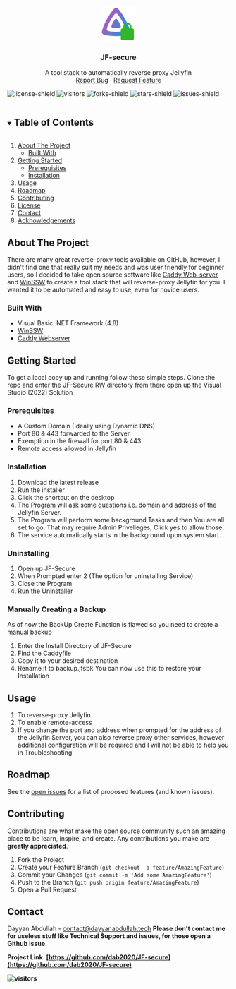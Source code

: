 <!-- PROJECT LOGO -->
<br />
<p align="center">
  <a href="https://github.com/dab2020/JF-secure">
    <img src="images/logo.png" alt="Logo" width="80" height="80">
  </a>

  <h3 align="center">JF-secure</h3>
 
  <p align="center">
    A tool stack to automatically reverse proxy Jellyfin
    <br />
    <a href="https://github.com/dab2020/JF-secure/issues">Report Bug</a>
    ·
    <a href="https://github.com/dab2020/JF-secure/issues">Request Feature</a>
  </p>
</p>

  ![license-shield](https://img.shields.io/github/license/dab2020/JF-Secure.svg?style=for-the-badge) 
  ![visitors](https://visitor-badge.glitch.me/badge?page_id=dab2020.JF-Secure.id&left_color=green&right_color=red)
  ![forks-shield](https://img.shields.io/github/forks/dab2020/JF-Secure.svg?style=for-the-badge)
  ![stars-shield](https://img.shields.io/github/stars/dab2020/JF-Secure.svg?style=for-the-badge)
  ![issues-shield](https://img.shields.io/github/issues/dab2020/JF-Secure.svg?style=for-the-badge)


<!-- TABLE OF CONTENTS -->
<details open="open">
  <summary><h2 style="display: inline-block">Table of Contents</h2></summary>
  <ol>
    <li>
      <a href="#about-the-project">About The Project</a>
      <ul>
        <li><a href="#built-with">Built With</a></li>
      </ul>
    </li>
    <li>
      <a href="#getting-started">Getting Started</a>
      <ul>
        <li><a href="#prerequisites">Prerequisites</a></li>
        <li><a href="#installation">Installation</a></li>
      </ul>
    </li>
    <li><a href="#usage">Usage</a></li>
    <li><a href="#roadmap">Roadmap</a></li>
    <li><a href="#contributing">Contributing</a></li>
    <li><a href="#license">License</a></li>
    <li><a href="#contact">Contact</a></li>
    <li><a href="#acknowledgements">Acknowledgements</a></li>
  </ol>
</details>



<!-- ABOUT THE PROJECT -->
## About The Project



There are many great reverse-proxy tools available on GitHub, however, I didn't find one that really suit my needs and was user friendly for beginner users, so I decided to take open source software like [Caddy Web-server](https://github.com/caddyserver/caddy) and [WinSSW](https://github.com/winsw/winsw) to create a tool stack that will reverse-proxy Jellyfin for you. I wanted it to be automated and easy to use, even for novice users.

### Built With

* Visual Basic .NET Framework (4.8)
* [WinSSW](https://github.com/winsw/winsw)
* [Caddy Webserver](https://github.com/caddyserver/caddy)



<!-- GETTING STARTED -->
## Getting Started

To get a local copy up and running follow these simple steps.
Clone the repo and enter the JF-Secure RW directory from there open up the Visual Studio (2022) Solution

### Prerequisites
* A Custom Domain (Ideally using Dynamic DNS)
* Port 80 & 443 forwarded to the Server
* Exemption in the firewall for port 80 & 443
* Remote access allowed in Jellyfin

### Installation
1. Download the latest release
2. Run the installer
3. Click the shortcut on the desktop
4. The Program will ask some questions i.e. domain and address of the Jellyfin Server.
6. The Program will perform some background Tasks and then You are all set to go. That may require Admin Privelieges, Click yes to allow those.
7. The service automatically starts in the background upon system start.

### Uninstalling
1. Open up JF-Secure
2. When Prompted enter 2 (The option for uninstalling Service)
3. Close the Program
4. Run the Uninstaller

### Manually Creating a Backup
As of now the BackUp Create Function is flawed so you need to create a manual backup
1. Enter the Install Directory of JF-Secure
2. Find the Caddyfile
3. Copy it to your desired destination
4. Rename it to backup.jfsbk
You can now use this to restore your Installation


<!-- USAGE EXAMPLES -->
## Usage

1. To reverse-proxy Jellyfin
2. To enable remote-access
3. If you change the port and address when prompted for the address of the Jellyfin Server, you can also reverse proxy other services, however additional configuration will be required and I will not be able to help you in Troubleshooting



<!-- ROADMAP -->
## Roadmap

See the [open issues](https://github.com/dab2020/JF-secure/issues) for a list of proposed features (and known issues).



<!-- CONTRIBUTING -->
## Contributing

Contributions are what make the open source community such an amazing place to be learn, inspire, and create. Any contributions you make are **greatly appreciated**.

1. Fork the Project
2. Create your Feature Branch (`git checkout -b feature/AmazingFeature`)
3. Commit your Changes (`git commit -m 'Add some AmazingFeature'`)
4. Push to the Branch (`git push origin feature/AmazingFeature`)
5. Open a Pull Request




<!-- CONTACT -->
## Contact

Dayyan Abdullah - contact@dayyanabdullah.tech
<b>Please don't contact me  for useless stuff like Technical Support and issues, for those open a Github issue.

Project Link: [https://github.com/dab2020/JF-secure](https://github.com/dab2020/JF-secure)


![visitors](https://visitor-badge.glitch.me/badge?page_id=dab2020.JF-Secure.id&left_color=green&right_color=red)




<!-- MARKDOWN LINKS & IMAGES -->
<!-- https://www.markdownguide.org/basic-syntax/#reference-style-links -->
[contributors-shield]: https://img.shields.io/github/contributors/github_username/repo.svg?style=for-the-badge
[contributors-url]: https://github.com/github_username/repo/graphs/contributors
[forks-shield]: https://img.shields.io/github/forks/github_username/repo.svg?style=for-the-badge
[forks-url]: https://github.com/github_username/repo/network/members
[stars-shield]: https://img.shields.io/github/stars/github_username/repo.svg?style=for-the-badge
[stars-url]: https://github.com/github_username/repo/stargazers
[issues-shield]: https://img.shields.io/github/issues/github_username/repo.svg?style=for-the-badge
[issues-url]: https://github.com/github_username/repo/issues
[license-shield]: https://img.shields.io/github/license/github_username/repo.svg?style=for-the-badge
[license-url]: https://github.com/dab2020/JF-Secure/blob/master/LICENSE.txt
[linkedin-shield]: https://img.shields.io/badge/-LinkedIn-black.svg?style=for-the-badge&logo=linkedin&colorB=555
[linkedin-url]: https://linkedin.com/in/github_username
